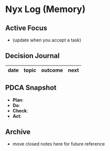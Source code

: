 # Nyx Log (Memory)

## Active Focus
- (update when you accept a task)

## Decision Journal
| date | topic | outcome | next |
|------|-------|---------|------|

## PDCA Snapshot
- **Plan**:
- **Do**:
- **Check**:
- **Act**:

## Archive
- move closed notes here for future reference
